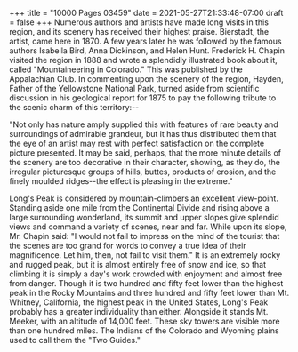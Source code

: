 +++
title = "10000 Pages 03459"
date = 2021-05-27T21:33:48-07:00
draft = false
+++
Numerous authors and artists have made long visits in this region, and its scenery has received their highest praise. Bierstadt, the artist, came here in 1870. A few years later he was followed by the famous authors Isabella Bird, Anna Dickinson, and Helen Hunt. Frederick H. Chapin visited the region in 1888 and wrote a splendidly illustrated book about it, called "Mountaineering in Colorado." This was published by the Appalachian Club. In commenting upon the scenery of the region, Hayden, Father of the Yellowstone National Park, turned aside from scientific discussion in his geological report for 1875 to pay the following tribute to the scenic charm of this territory:--

"Not only has nature amply supplied this with features of rare beauty and surroundings of admirable grandeur, but it has thus distributed them that the eye of an artist may rest with perfect satisfaction on the complete picture presented. It may be said, perhaps, that the more minute details of the scenery are too decorative in their character, showing, as they do, the irregular picturesque groups of hills, buttes, products of erosion, and the finely moulded ridges--the effect is pleasing in the extreme."

Long's Peak is considered by mountain-climbers an excellent view-point. Standing aside one mile from the Continental Divide and rising above a large surrounding wonderland, its summit and upper slopes give splendid views and command a variety of scenes, near and far. While upon its slope, Mr. Chapin said: "I would not fail to impress on the mind of the tourist that the scenes are too grand for words to convey a true idea of their magnificence. Let him, then, not fail to visit them." It is an extremely rocky and rugged peak, but it is almost entirely free of snow and ice, so that climbing it is simply a day's work crowded with enjoyment and almost free from danger. Though it is two hundred and fifty feet lower than the highest peak in the Rocky Mountains and three hundred and fifty feet lower than Mt. Whitney, California, the highest peak in the United States, Long's Peak probably has a greater individuality than either. Alongside it stands Mt. Meeker, with an altitude of 14,000 feet. These sky towers are visible more than one hundred miles. The Indians of the Colorado and Wyoming plains used to call them the "Two Guides."

